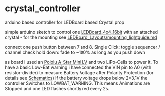 # crystal_controller
arduino based controller for LEDBoard based Crystal prop

simple arduino sketch to control one [LEDBoard_4x4_16bit](https://github.com/s-light/LEDBoard_4x4_16bit) with an attached crystal -
for the mounting see [LEDBoard_Layouts/mounting_lightguide.md](https://github.com/s-light/LEDBoard_Layouts/blob/master/mounting_lightguide.md)

connect one push button between 7 and 8.
Single Click:
toggle sequencer / channel check
hold down: fade to ~100% as long as you push down

as board i used an [Pololu A-Star Mini LV](https://www.pololu.com/docs/0J61/4.1) and two LiPo-Cells to power it.
To have a basic Low-Bat warning i have connected the VIN pin to A0 (with resistor-divider)
to measure Battery Voltage after Polarity Protection (for details see [Schematics](https://www.pololu.com/file/download/a-star-32u4-mini-schematic.pdf?file_id=0J780))
If the battery voltage drops below 2*3.1V the controller Switches to LOWBAT_WARNING.
This means Animations are Stopped and one LED flashes shortly red every 2s.
